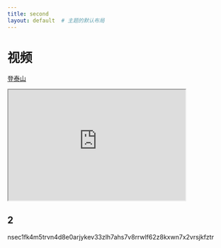 ```yaml
---
title: second
layout: default  # 主题的默认布局
---
```


# 视频

[登泰山](https://opengg.wistia.com/medias/iogx2cigoy)


<iframe src="https://fast.wistia.net/embed/iframe/iogx2cigoy" allowfullscreen width="400" height="250"></iframe>

 
## 2


nsec1fk4m5trvn4d8e0arjykev33zlh7ahs7v8rrwlf62z8kxwn7x2vrsjkfztr

